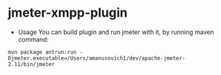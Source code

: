 jmeter-xmpp-plugin
==================

* Usage
You can build plugin and run jmeter with it, by running maven command:
```
mvn package antrun:run -Djmeter.executable=/Users/amanusovich1/dev/apache-jmeter-2.11/bin/jmeter
```
